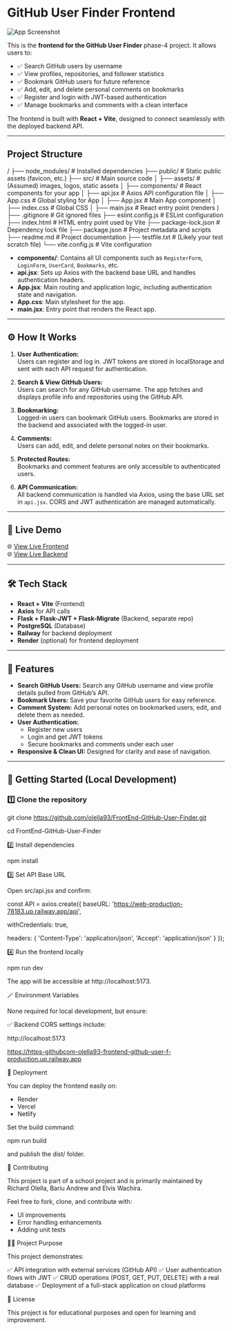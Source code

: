 # GitHub User Finder Frontend

![App Screenshot](https://i.imgur.com/DYLukzH.png) 

This is the **frontend for the GitHub User Finder** phase-4 project. It allows users to:

- ✅ Search GitHub users by username  
- ✅ View profiles, repositories, and follower statistics  
- ✅ Bookmark GitHub users for future reference  
- ✅ Add, edit, and delete personal comments on bookmarks  
- ✅ Register and login with JWT-based authentication  
- ✅ Manage bookmarks and comments with a clean interface  

The frontend is built with **React + Vite**, designed to connect seamlessly with the deployed backend API.

---

## Project Structure

/
├── node_modules/               # Installed dependencies
├── public/                     # Static public assets (favicon, etc.)
├── src/                        # Main source code
│   ├── assets/                 # (Assumed) images, logos, static assets
│   ├── components/             # React components for your app
│   ├── api.jsx                 # Axios API configuration file
│   ├── App.css                 # Global styling for App
│   ├── App.jsx                 # Main App component
│   ├── index.css               # Global CSS
│   ├── main.jsx                # React entry point (renders <App />)
├── .gitignore                  # Git ignored files
├── eslint.config.js            # ESLint configuration
├── index.html                  # HTML entry point used by Vite
├── package-lock.json           # Dependency lock file
├── package.json                # Project metadata and scripts
├── readme.md                   # Project documentation
├── testfile.txt                # (Likely your test scratch file)
└── vite.config.js              # Vite configuration


- **components/**: Contains all UI components such as `RegisterForm`, `LoginForm`, `UserCard`, `Bookmarks`, etc.
- **api.jsx**: Sets up Axios with the backend base URL and handles authentication headers.
- **App.jsx**: Main routing and application logic, including authentication state and navigation.
- **App.css**: Main stylesheet for the app.
- **main.jsx**: Entry point that renders the React app.

---

## ⚙️ How It Works

1. **User Authentication:**  
   Users can register and log in. JWT tokens are stored in localStorage and sent with each API request for authentication.

2. **Search & View GitHub Users:**  
   Users can search for any GitHub username. The app fetches and displays profile info and repositories using the GitHub API.

3. **Bookmarking:**  
   Logged-in users can bookmark GitHub users. Bookmarks are stored in the backend and associated with the logged-in user.

4. **Comments:**  
   Users can add, edit, and delete personal notes on their bookmarks.

5. **Protected Routes:**  
   Bookmarks and comment features are only accessible to authenticated users.

6. **API Communication:**  
   All backend communication is handled via Axios, using the base URL set in `api.jsx`. CORS and JWT authentication are managed automatically.

---


## 🚀 Live Demo

🌐 [View Live Frontend](https://https-githubcom-olella93-frontend-github-user-f-production.up.railway.app/)  
🌐 [View Live Backend](https://web-production-78183.up.railway.app/)

---

## 🛠️ Tech Stack

- **React + Vite** (Frontend)
- **Axios** for API calls
- **Flask + Flask-JWT + Flask-Migrate** (Backend, separate repo)
- **PostgreSQL** (Database)
- **Railway** for backend deployment
- **Render** (optional) for frontend deployment

---

## 📸 Features

- **Search GitHub Users:** Search any GitHub username and view profile details pulled from GitHub’s API.
- **Bookmark Users:** Save your favorite GitHub users for easy reference.
- **Comment System:** Add personal notes on bookmarked users, edit, and delete them as needed.
- **User Authentication:**  
  - Register new users  
  - Login and get JWT tokens  
  - Secure bookmarks and comments under each user
- **Responsive & Clean UI:** Designed for clarity and ease of navigation.

---

## 🚀 Getting Started (Local Development)

### 1️⃣ Clone the repository

git clone https://github.com/olella93/FrontEnd-GitHub-User-Finder.git

cd FrontEnd-GitHub-User-Finder

2️⃣ Install dependencies

npm install

3️⃣ Set API Base URL

Open src/api.jsx and confirm:

const API = axios.create({
  baseURL: 'https://web-production-78183.up.railway.app/api',
  
  withCredentials: true,
  
  headers: {
    'Content-Type': 'application/json',
    'Accept': 'application/json'
  }
});

4️⃣ Run the frontend locally

npm run dev

The app will be accessible at http://localhost:5173.

🪄 Environment Variables

None required for local development, but ensure:

✅ Backend CORS settings include:

http://localhost:5173

https://https-githubcom-olella93-frontend-github-user-f-production.up.railway.app

🚀 Deployment

You can deploy the frontend easily on:

- Render
- Vercel
- Netlify

Set the build command:

npm run build

and publish the dist/ folder.

🤝 Contributing

This project is part of a school project and is primarily maintained by Richard Olella, Bariu Andrew and Elvis Wachira.

Feel free to fork, clone, and contribute with:

- UI improvements
- Error handling enhancements
- Adding unit tests

🧑‍🏫 Project Purpose

This project demonstrates:

✅ API integration with external services (GitHub API)
✅ User authentication flows with JWT
✅ CRUD operations (POST, GET, PUT, DELETE) with a real database
✅ Deployment of a full-stack application on cloud platforms

📄 License

This project is for educational purposes and open for learning and improvement.
